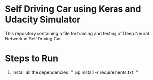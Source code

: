 # Self Driving Car using Keras and Udacity Simulator
This repository containing a file for training and testing of Deep Neural Network at Self Driving Car

# Steps to Run
1. Install all the dependencies
'''
pip install -r requirements.txt
'''

